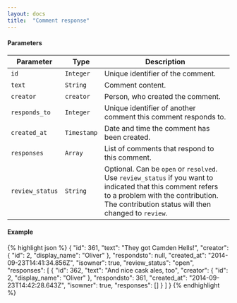 ```yaml
---
layout: docs
title:  "Comment response"
---
```


#### Parameters

Parameter           | Type        | Description
--------------------|-------------|-----------------------------------------------
`id`                | `Integer`   | Unique identifier of the comment.
`text`              | `String`    | Comment content.
`creator`           | `creator`   | Person, who created the comment.
`responds_to`       | `Integer`   | Unique identifier of another comment this comment responds to.
`created_at`        | `Timestamp` | Date and time the comment has been created.
`responses`         | `Array`     | List of comments that respond to this comment.
`review_status`     | `String`    | Optional. Can be `open` or `resolved`. Use `review_status` if you want to indicated that this comment refers to a problem with the contribution. The contribution status will then changed to `review`.

#### Example

{% highlight json %}
{
    "id": 361,
    "text": "They got Camden Hells!",
    "creator": {
        "id": 2,
        "display_name": "Oliver"
    },
    "respondsto": null,
    "created_at": "2014-09-23T14:41:34.856Z",
    "isowner": true,
    "review_status": "open",
    "responses": [
        {
            "id": 362,
            "text": "And nice cask ales, too",
            "creator": {
                "id": 2,
                "display_name": "Oliver"
            },
            "respondsto": 361,
            "created_at": "2014-09-23T14:42:28.643Z",
            "isowner": true,
            "responses": []
        }
    ]
}
{% endhighlight %}
